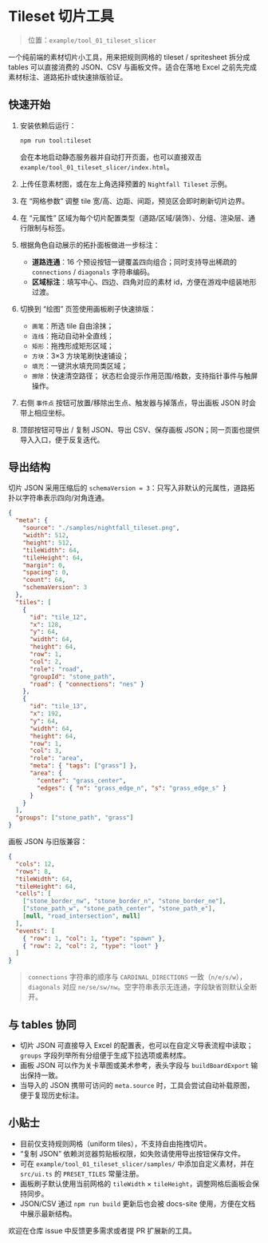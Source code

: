 # Tileset 切片工具

> 位置：`example/tool_01_tileset_slicer`

一个纯前端的素材切片小工具，用来把规则网格的 tileset / spritesheet 拆分成 tables 可以直接消费的 JSON、CSV 与画板文件。适合在落地 Excel 之前先完成素材标注、道路拓扑或快速排版验证。

## 快速开始

1. 安装依赖后运行：
   ```bash
   npm run tool:tileset
   ```
   会在本地启动静态服务器并自动打开页面，也可以直接双击 `example/tool_01_tileset_slicer/index.html`。
2. 上传任意素材图，或在左上角选择预置的 `Nightfall Tileset` 示例。
3. 在 “网格参数” 调整 tile 宽/高、边距、间距，预览区会即时刷新切片边界。
4. 在 “元属性” 区域为每个切片配置类型（道路/区域/装饰）、分组、渲染层、通行限制与标签。
5. 根据角色自动展示的拓扑面板做进一步标注：
   - **道路连通**：16 个预设按钮一键覆盖四向组合；同时支持导出稀疏的 `connections` / `diagonals` 字符串编码。
   - **区域标注**：填写中心、四边、四角对应的素材 id，方便在游戏中组装地形过渡。
6. 切换到 “绘图” 页签使用画板刷子快速排版：
   - `画笔`：所选 tile 自由涂抹；
   - `连线`：拖动自动补全直线；
   - `矩形`：拖拽形成矩形区域；
   - `方块`：3×3 方块笔刷快速铺设；
   - `填充`：一键洪水填充同类区域；
   - `擦除`：快速清空路径；
   状态栏会提示作用范围/格数，支持指针事件与触屏操作。
7. 右侧 `事件点` 按钮可放置/移除出生点、触发器与掉落点，导出画板 JSON 时会带上相应坐标。

7. 顶部按钮可导出 / 复制 JSON、导出 CSV、保存画板 JSON；同一页面也提供导入入口，便于反复迭代。

## 导出结构

切片 JSON 采用压缩后的 `schemaVersion = 3`：只写入非默认的元属性，道路拓扑以字符串表示四向/对角连通。

```json
{
  "meta": {
    "source": "./samples/nightfall_tileset.png",
    "width": 512,
    "height": 512,
    "tileWidth": 64,
    "tileHeight": 64,
    "margin": 0,
    "spacing": 0,
    "count": 64,
    "schemaVersion": 3
  },
  "tiles": [
    {
      "id": "tile_12",
      "x": 128,
      "y": 64,
      "width": 64,
      "height": 64,
      "row": 1,
      "col": 2,
      "role": "road",
      "groupId": "stone_path",
      "road": { "connections": "nes" }
    },
    {
      "id": "tile_13",
      "x": 192,
      "y": 64,
      "width": 64,
      "height": 64,
      "row": 1,
      "col": 3,
      "role": "area",
      "meta": { "tags": ["grass"] },
      "area": {
        "center": "grass_center",
        "edges": { "n": "grass_edge_n", "s": "grass_edge_s" }
      }
    }
  ],
  "groups": ["stone_path", "grass"]
}
```

画板 JSON 与旧版兼容：

```json
{
  "cols": 12,
  "rows": 8,
  "tileWidth": 64,
  "tileHeight": 64,
  "cells": [
    ["stone_border_nw", "stone_border_n", "stone_border_ne"],
    ["stone_path_w", "stone_path_center", "stone_path_e"],
    [null, "road_intersection", null]
  ],
  "events": [
    { "row": 1, "col": 1, "type": "spawn" },
    { "row": 2, "col": 2, "type": "loot" }
  ]
}
```

> `connections` 字符串的顺序与 `CARDINAL_DIRECTIONS` 一致（`n/e/s/w`），`diagonals` 对应 `ne/se/sw/nw`。空字符串表示无连通，字段缺省则默认全断开。

## 与 tables 协同

- 切片 JSON 可直接导入 Excel 的配置表，也可以在自定义导表流程中读取；`groups` 字段列举所有分组便于生成下拉选项或素材库。
- 画板 JSON 可以作为关卡草图或美术参考，表头字段与 `buildBoardExport` 输出保持一致。
- 当导入的 JSON 携带可访问的 `meta.source` 时，工具会尝试自动补载原图，便于复现历史标注。

## 小贴士

- 目前仅支持规则网格（uniform tiles），不支持自由拖拽切片。
- “复制 JSON” 依赖浏览器剪贴板权限，如失败请使用导出按钮保存文件。
- 可在 `example/tool_01_tileset_slicer/samples/` 中添加自定义素材，并在 `src/ui.ts` 的 `PRESET_TILES` 常量注册。
- 画板刷子默认使用当前网格的 `tileWidth` × `tileHeight`，调整网格后画板会保持同步。
- JSON/CSV 通过 `npm run build` 更新后也会被 docs-site 使用，方便在文档中展示最新结构。

欢迎在仓库 issue 中反馈更多需求或者提 PR 扩展新的工具。
